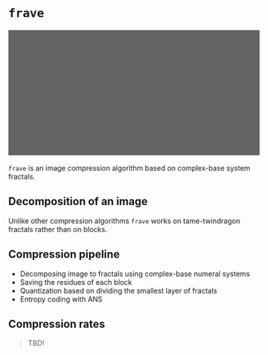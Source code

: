 # `frave`
![fractals](img/fractals.gif)

`frave` is an image compression algorithm based on complex-base system fractals.

## Decomposition of an image
Unlike other compression algorithms `frave` works on tame-twindragon fractals rather than on blocks. 

## Compression pipeline
- Decomposing image to fractals using complex-base numeral systems
- Saving the residues of each block
- Quantization based on dividing the smallest layer of fractals
- Entropy coding with ANS

## Compression rates
> TBD!

